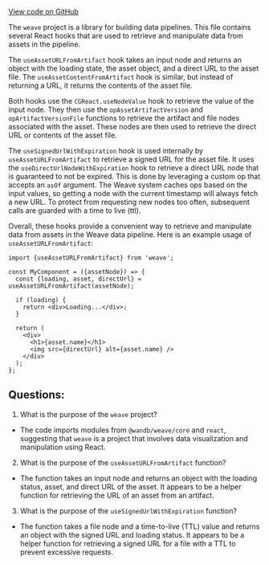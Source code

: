 [View code on GitHub](https://github.com/wandb/weave/weave-js/src/components/Panel2/useAssetFromArtifact.ts)

The `weave` project is a library for building data pipelines. This file contains several React hooks that are used to retrieve and manipulate data from assets in the pipeline. 

The `useAssetURLFromArtifact` hook takes an input node and returns an object with the loading state, the asset object, and a direct URL to the asset file. The `useAssetContentFromArtifact` hook is similar, but instead of returning a URL, it returns the contents of the asset file. 

Both hooks use the `CGReact.useNodeValue` hook to retrieve the value of the input node. They then use the `opAssetArtifactVersion` and `opArtifactVersionFile` functions to retrieve the artifact and file nodes associated with the asset. These nodes are then used to retrieve the direct URL or contents of the asset file. 

The `useSignedUrlWithExpiration` hook is used internally by `useAssetURLFromArtifact` to retrieve a signed URL for the asset file. It uses the `useDirectUrlNodeWithExpiration` hook to retrieve a direct URL node that is guaranteed to not be expired. This is done by leveraging a custom op that accepts an `asOf` argument. The Weave system caches ops based on the input values, so getting a node with the current timestamp will always fetch a new URL. To protect from requesting new nodes too often, subsequent calls are guarded with a time to live (ttl). 

Overall, these hooks provide a convenient way to retrieve and manipulate data from assets in the Weave data pipeline. Here is an example usage of `useAssetURLFromArtifact`:

```
import {useAssetURLFromArtifact} from 'weave';

const MyComponent = ({assetNode}) => {
  const {loading, asset, directUrl} = useAssetURLFromArtifact(assetNode);

  if (loading) {
    return <div>Loading...</div>;
  }

  return (
    <div>
      <h1>{asset.name}</h1>
      <img src={directUrl} alt={asset.name} />
    </div>
  );
};
```
## Questions: 
 1. What is the purpose of the `weave` project?
- The code imports modules from `@wandb/weave/core` and `react`, suggesting that `weave` is a project that involves data visualization and manipulation using React.

2. What is the purpose of the `useAssetURLFromArtifact` function?
- The function takes an input node and returns an object with the loading status, asset, and direct URL of the asset. It appears to be a helper function for retrieving the URL of an asset from an artifact.

3. What is the purpose of the `useSignedUrlWithExpiration` function?
- The function takes a file node and a time-to-live (TTL) value and returns an object with the signed URL and loading status. It appears to be a helper function for retrieving a signed URL for a file with a TTL to prevent excessive requests.